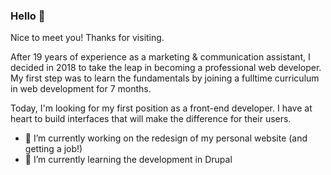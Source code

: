 ### Hello 👋

Nice to meet you! Thanks for visiting.

After 19 years of experience as a marketing & communication assistant, I decided in 2018 to take the leap in becoming a professional web developer. My first step was to learn the fundamentals by joining a fulltime curriculum in web development for 7 months. 

Today, I'm looking for my first position as a front-end developer. I have at heart to build interfaces that will make the difference for their users.

- 🔭 I’m currently working on the redesign of my personal website (and getting a job!)
- 🌱 I’m currently learning the development in Drupal

<!--
**frren95/frren95** is a ✨ _special_ ✨ repository because its `README.md` (this file) appears on your GitHub profile.

Here are some ideas to get you started:

- 🔭 I’m currently working on ...
- 🌱 I’m currently learning ...
- 👯 I’m looking to collaborate on ...
- 🤔 I’m looking for help with ...
- 💬 Ask me about ...
- 📫 How to reach me: ...
- 😄 Pronouns: ...
- ⚡ Fun fact: ...
-->
